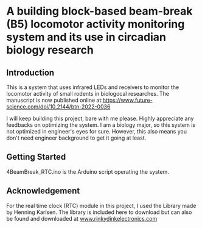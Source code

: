 # A building block-based beam-break (B5) locomotor activity monitoring system and its use in circadian biology research
## Introduction
This is a system that uses infrared LEDs and receivers to monitor the locomotor activity of small rodents in biologocal researches.
The manuscript is now published online at:https://www.future-science.com/doi/10.2144/btn-2022-0036

I will keep building this project, bare with me please. Highly appreciate any feedbacks on optimizing the system. I am a biology major, so this system is not optimized in engineer's eyes for sure. However, this also means you don't need engineer background to get it going at least.

## Getting Started

4BeamBreak_RTC.ino is the Arduino script operating the system.






## Acknowledgement
For the real time clock (RTC) module in this project, I used the Library made by Henning Karlsen. The library is included here to download but can also be found and downloaded at www.rinkydinkelectronics.com
